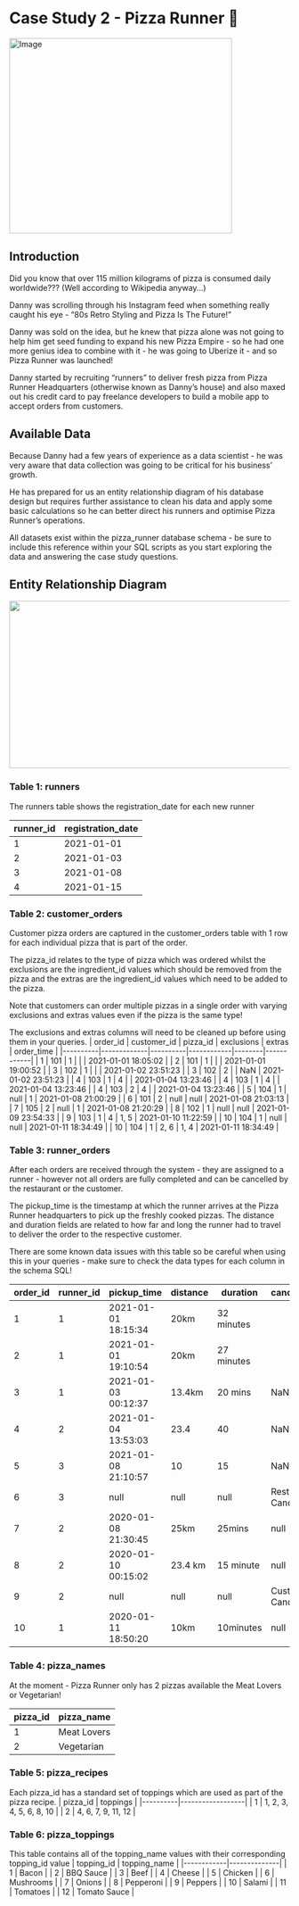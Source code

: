 # Case Study 2 - Pizza Runner 🍕
<img src="https://github.com/spatel228/8-Week-SQL-Challenge/assets/119060595/7606ecea-c53a-4080-9bec-d7e416610d78" alt="Image" width = "400" height= "350">



## Introduction

Did you know that over 115 million kilograms of pizza is consumed daily worldwide??? (Well according to Wikipedia anyway…)

Danny was scrolling through his Instagram feed when something really caught his eye - “80s Retro Styling and Pizza Is The Future!”

Danny was sold on the idea, but he knew that pizza alone was not going to help him get seed funding to expand his new Pizza Empire - so he had one more genius idea to combine with it - he was going to Uberize it - and so Pizza Runner was launched!

Danny started by recruiting “runners” to deliver fresh pizza from Pizza Runner Headquarters (otherwise known as Danny’s house) and also maxed out his credit card to pay freelance developers to build a mobile app to accept orders from customers.

## Available Data
Because Danny had a few years of experience as a data scientist - he was very aware that data collection was going to be critical for his business’ growth.

He has prepared for us an entity relationship diagram of his database design but requires further assistance to clean his data and apply some basic calculations so he can better direct his runners and optimise Pizza Runner’s operations.

All datasets exist within the pizza_runner database schema - be sure to include this reference within your SQL scripts as you start exploring the data and answering the case study questions.

## Entity Relationship Diagram

<img height = 300 width = 550 src = "https://github.com/spatel228/8-Week-SQL-Challenge/assets/119060595/fad866ce-c80a-4ca8-a389-09b709311fa5">

### Table 1: runners
The runners table shows the registration_date for each new runner

| runner_id | registration_date |
|-----------|-------------------|
| 1         | 2021-01-01        |
| 2         | 2021-01-03        |
| 3         | 2021-01-08        |
| 4         | 2021-01-15        |

### Table 2: customer_orders

Customer pizza orders are captured in the customer_orders table with 1 row for each individual pizza that is part of the order.

The pizza_id relates to the type of pizza which was ordered whilst the exclusions are the ingredient_id values which should be removed from the pizza and the extras are the ingredient_id values which need to be added to the pizza.

Note that customers can order multiple pizzas in a single order with varying exclusions and extras values even if the pizza is the same type!

The exclusions and extras columns will need to be cleaned up before using them in your queries.
| order_id | customer_id | pizza_id | exclusions | extras | order_time |
|----------|-------------|----------|------------|--------|------------|
| 1        | 101         | 1        |            |        | 2021-01-01 18:05:02 |
| 2        | 101         | 1        |            |        | 2021-01-01 19:00:52 |
| 3        | 102         | 1        |            |        | 2021-01-02 23:51:23 |
| 3        | 102         | 2        |            | NaN    | 2021-01-02 23:51:23 |
| 4        | 103         | 1        | 4          |        | 2021-01-04 13:23:46 |
| 4        | 103         | 1        | 4          |        | 2021-01-04 13:23:46 |
| 4        | 103         | 2        | 4          |        | 2021-01-04 13:23:46 |
| 5        | 104         | 1        | null       | 1      | 2021-01-08 21:00:29 |
| 6        | 101         | 2        | null       | null   | 2021-01-08 21:03:13 |
| 7        | 105         | 2        | null       | 1      | 2021-01-08 21:20:29 |
| 8        | 102         | 1        | null       | null   | 2021-01-09 23:54:33 |
| 9        | 103         | 1        | 4          | 1, 5   | 2021-01-10 11:22:59 |
| 10       | 104         | 1        | null       | null   | 2021-01-11 18:34:49 |
| 10       | 104         | 1        | 2, 6       | 1, 4   | 2021-01-11 18:34:49 |

### Table 3: runner_orders
After each orders are received through the system - they are assigned to a runner - however not all orders are fully completed and can be cancelled by the restaurant or the customer.

The pickup_time is the timestamp at which the runner arrives at the Pizza Runner headquarters to pick up the freshly cooked pizzas. The distance and duration fields are related to how far and long the runner had to travel to deliver the order to the respective customer.

There are some known data issues with this table so be careful when using this in your queries - make sure to check the data types for each column in the schema SQL!

| order_id | runner_id | pickup_time       | distance | duration   | cancellation           |
|----------|-----------|-------------------|----------|------------|------------------------|
| 1        | 1         | 2021-01-01 18:15:34 | 20km     | 32 minutes |                        |
| 2        | 1         | 2021-01-01 19:10:54 | 20km     | 27 minutes |                        |
| 3        | 1         | 2021-01-03 00:12:37 | 13.4km   | 20 mins    | NaN                    |
| 4        | 2         | 2021-01-04 13:53:03 | 23.4     | 40         | NaN                    |
| 5        | 3         | 2021-01-08 21:10:57 | 10       | 15         | NaN                    |
| 6        | 3         | null              | null     | null       | Restaurant Cancellation|
| 7        | 2         | 2020-01-08 21:30:45 | 25km     | 25mins     | null                   |
| 8        | 2         | 2020-01-10 00:15:02 | 23.4 km  | 15 minute  | null                   |
| 9        | 2         | null              | null     | null       | Customer Cancellation  |
| 10       | 1         | 2020-01-11 18:50:20 | 10km     | 10minutes  | null                   |

### Table 4: pizza_names

At the moment - Pizza Runner only has 2 pizzas available the Meat Lovers or Vegetarian!

| pizza_id | pizza_name |
|----------|------------|
| 1        | Meat Lovers |
| 2        | Vegetarian |

### Table 5: pizza_recipes
Each pizza_id has a standard set of toppings which are used as part of the pizza recipe.
| pizza_id | toppings         |
|----------|------------------|
| 1        | 1, 2, 3, 4, 5, 6, 8, 10 |
| 2        | 4, 6, 7, 9, 11, 12 |

### Table 6: pizza_toppings
This table contains all of the topping_name values with their corresponding topping_id value
| topping_id | topping_name |
|------------|--------------|
| 1          | Bacon        |
| 2          | BBQ Sauce    |
| 3          | Beef         |
| 4          | Cheese       |
| 5          | Chicken      |
| 6          | Mushrooms    |
| 7          | Onions       |
| 8          | Pepperoni    |
| 9          | Peppers      |
| 10         | Salami       |
| 11         | Tomatoes     |
| 12         | Tomato Sauce |

